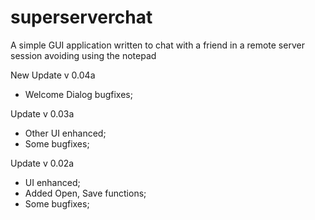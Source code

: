 # superserverchat
A simple GUI application written to chat with a friend in a remote server session avoiding using the notepad
  
New Update v 0.04a
- Welcome Dialog bugfixes;

Update v 0.03a
 - Other UI enhanced;
 - Some bugfixes;
 
 Update v 0.02a
 - UI enhanced;
 - Added Open, Save functions;
 - Some bugfixes;

